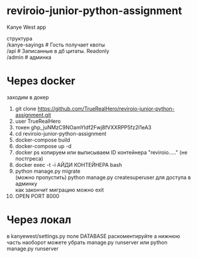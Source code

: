 # reviroio-junior-python-assignment

Kanye West app

структура <br />
/kanye-sayings     # Гость получает квоты <br />
/api         # Записанные в дб цитаты. Readonly <br /> 
/admin          # админка <br />

# Через docker
заходим в докер
1. git clone https://github.com/TrueRealHero/reviroio-junior-python-assignment.git
2. user TrueRealHero
3. токен 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
4. cd reviroio-junior-python-assignment
5. docker-compose build
6. docker-compose up -d
7. docker ps копируем или выписываем ID контейнера "reviroio....." (не постгреса)
8. docker exec -t -i АЙДИ КОНТЕЙНЕРА bash
9. python manage.py migrate<br />
    (можно пропустить) python manage.py createsuperuser для доступа в админку<br />
    как закончит миграцию можно exit<br />
10. OPEN PORT 8000

# Через локал
в kanyewest/settings.py поле DATABASE раскоментируйте
а нижнюю часть наоборот можете убрать
manage.py runserver или python manage.py runserver
